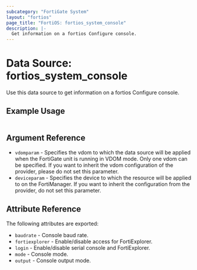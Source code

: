 ```yaml
---
subcategory: "FortiGate System"
layout: "fortios"
page_title: "FortiOS: fortios_system_console"
description: |-
  Get information on a fortios Configure console.
---
```


# Data Source: fortios_system_console
Use this data source to get information on a fortios Configure console.


## Example Usage

```hcl

```

## Argument Reference

* `vdomparam` - Specifies the vdom to which the data source will be applied when the FortiGate unit is running in VDOM mode. Only one vdom can be specified. If you want to inherit the vdom configuration of the provider, please do not set this parameter.
* `deviceparam` - Specifies the device to which the resource will be applied to on the FortiManager. If you want to inherit the configuration from the provider, do not set this parameter.

## Attribute Reference

The following attributes are exported:

* `baudrate` - Console baud rate.
* `fortiexplorer` - Enable/disable access for FortiExplorer.
* `login` - Enable/disable serial console and FortiExplorer.
* `mode` - Console mode.
* `output` - Console output mode.
